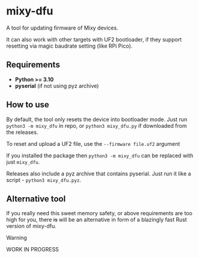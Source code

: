 # mixy-dfu
A tool for updating firmware of Mixy devices.

It can also work with other targets with UF2 bootloader, 
if they support resetting via magic baudrate setting (like RPi Pico).

## Requirements

- **Python >= 3.10**
- **pyserial** (if not using pyz archive)

## How to use

By default, the tool only resets the device into bootloader mode.
Just run `python3 -m mixy_dfu` in repo, or `python3 mixy_dfu.py` if downloaded from the releases.

To reset and upload a UF2 file, use the `--firmware file.uf2` argument

If you installed the package then `python3 -m mixy_dfu` can be replaced with just `mixy_dfu`.

Releases also include a pyz archive that contains pyserial.
Just run it like a script -  `python3 mixy_dfu.pyz`. 

## Alternative tool

If you really need this sweet memory safety, or above requirements are too high for you,
there ~~is~~ will be an alternative in form of a blazingly fast Rust version of mixy-dfu.

> [!WARNING]
> WORK IN PROGRESS
